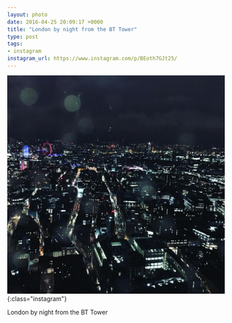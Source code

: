 ```yaml
---
layout: photo
date: 2016-04-25 20:09:17 +0000
title: "London by night from the BT Tower"
type: post
tags:
- instagram
instagram_url: https://www.instagram.com/p/BEoth7GJt25/
---
```


![Instagram - BEoth7GJt25](/img/BEoth7GJt25.jpg){:class="instagram"}

London by night from the BT Tower
